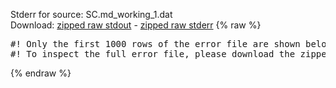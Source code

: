 Stderr for source:  SC.md_working_1.dat   
Download: [zipped raw stdout](SC.md_working_1.dat.plumed_master.stdout.txt.zip) - [zipped raw stderr](SC.md_working_1.dat.plumed_master.stderr.txt.zip) 
{% raw %}
<pre>
#! Only the first 1000 rows of the error file are shown below
#! To inspect the full error file, please download the zipped raw stderr file above
</pre>
{% endraw %}
